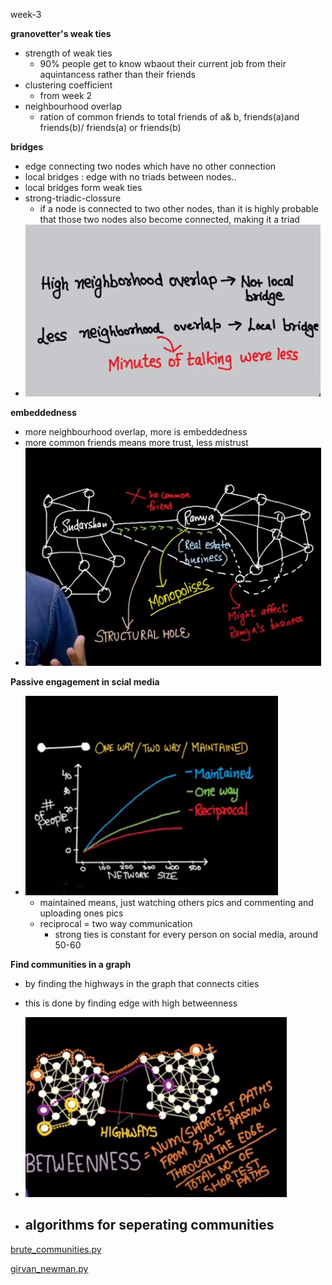 week-3

**granovetter's weak ties**
- strength of weak ties
	- 90% people get to know wbaout their current job from their aquintancess rather than their friends
- clustering coefficient
	- from week 2
- neighbourhood overlap
	- ration of common friends to total friends of a& b, friends(a)and friends(b)/ friends(a) or friends(b)


**bridges**
- edge connecting two nodes which have no other connection
- local bridges : edge with no triads between nodes..
- local bridges form weak ties
- strong-triadic-clossure
	- if a node is connected to two other nodes, than it is highly probable that those two nodes also become connected, making it a triad
- ![9ce7043bfca5f7948e8bccc0435cc6ec.png](./_resources/c5c583dcb94b47528e08d68b133e2630.png)


**embeddedness**
- more neighbourhood overlap, more is embeddedness
- more common friends means more trust, less mistrust
- ![cd000bd03dcc02a33a37c44e88989b45.png](./_resources/47056e8079264ca29ffcfcca2c6462d1.png)



**Passive engagement in scial media**
- ![272b0b9b923bb70eabbfc25eb99d5eab.png](./_resources/57874768e31e4b62ad318fb1245758f5.png)
	- maintained means, just watching others pics and commenting and uploading ones pics
	- reciprocal = two way communication
		- strong ties is constant for every person on social media, around 50-60

**Find communities in a graph**
- by finding the highways in the graph that connects cities
- this is done by finding edge with high betweenness
- ![33acf327f004bb73eebe802a8be7cc3d.png](./_resources/5b12c63c94e54766a45f198d98d0d826.png)


- algorithms for seperating communities
	- 

[brute_communities.py](./_resources/579922b1f5f041ac8554bbe171e9bfaf.py)

[girvan_newman.py](./_resources/8432bc4c86024bb79df0bc13f4762967.py)